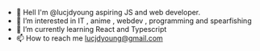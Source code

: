 - 👋 Hell I'm @lucjdyoung aspiring JS and web developer.
- 👀 I’m interested in IT , anime , webdev , programming and spearfishing
- 🌱 I’m currently learning React and Typescript
- 📫 How to reach me lucjdyoung@gmail.com
<!---
lucjdyoung/lucjdyoung is a ✨ special ✨ repository because its `README.md` (this file) appears on your GitHub profile.
You can click the Preview link to take a look at your changes.
--->
